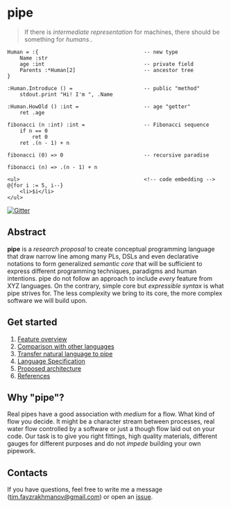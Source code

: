 # pipe

> If there is *intermediate representation* for machines, there should be something for *humans*..

```
Human = :{                                  -- new type
    Name :str
    age :int                                -- private field
    Parents :*Human[2]                      -- ancestor tree
}

:Human.Introduce () =                       -- public "method"
    stdout.print "Hi! I'm ", .Name          

:Human.HowOld () :int =                     -- age "getter"
    ret .age
```
```
fibonacci (n :int) :int =                   -- Fibonacci sequence
    if n == 0
        ret 0
    ret .(n - 1) + n
```
```
fibonacci (0) => 0                          -- recursive paradise

fibonacci (n) => .(n - 1) + n
```
```
<ul>                                        <!-- code embedding -->
@{for i := 5, i--}        
    <li>$i</li>
</ul>
```
[![Gitter](https://badges.gitter.im/Join%20Chat.svg)](https://gitter.im/timfayz/pipe?utm_source=badge&utm_medium=badge&utm_campaign=pr-badge)



## Abstract

**pipe** is a *research proposal* to create conceptual programming language that draw narrow line among many PLs, DSLs and even declarative notations to form generalized *semantic core* that will be sufficient to express different programming techniques, paradigms and human intentions. pipe do not follow an approach to include *every* feature from XYZ languages. On the contrary, simple core but *expressible syntax* is what pipe strives for. The less complexity we bring to its core, the more complex software we will build upon. 



## Get started

1. [Feature overview](docs/features.md)
2. [Comparison with other languages](docs/comparison.md)
3. [Transfer natural language to pipe](docs/natural-language.md)
4. [Language Specification](docs/specification.md)
5. [Proposed architecture](docs/architecture.md)
6. [References](docs/references.md)


## Why "pipe"?

Real pipes have a good association with *medium* for a flow. What kind of flow you decide. It might be a character stream between processes, real water flow controlled by a software or just a though flow laid out on your code. Our task is to give you right fittings, high quality materials, different gauges for different purposes and do not *impede* building your own pipework. 



## Contacts
If you have questions, feel free to write me a message (tim.fayzrakhmanov@gmail.com) or open an [issue](https://github.com/timfayz/pipe-lang/issues).